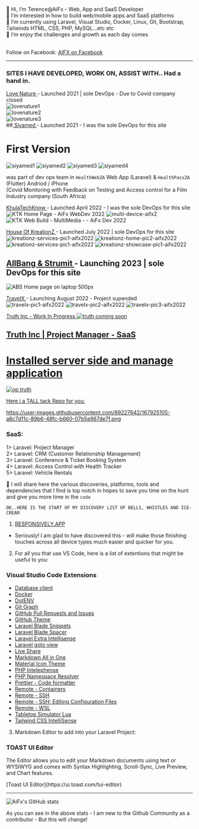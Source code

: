 👋 Hi, I’m Terence@AiFx - Web, App and SaaS Developer<br>
👀 I’m interested in how to build web/mobile apps and SaaS platforms<br>
🌱 I’m currently using Laravel, Visual Studio, Docker, Linux, Git, Bootstrap, Tailwinds HTML, CSS, PHP, MySQL...etc etc <br>
💞️ I’m enjoy the challenges and growth as each day comes<br>
 <br>
 
Follow on Facebook: <a href="https://facebook.com/AiFx.Intel"> AIFX on Facebook </a>
<hr>

### SITES I HAVE DEVELOPED, WORK ON, ASSIST WITH.. Had a hand in. <br>
<a href="https://welovenature.co.za"> Love Nature </a> - Launched 2021 | sole DevOps - Due to Covid company closed  <br>
![lovenature1](https://user-images.githubusercontent.com/89227642/220192521-f34810b5-9854-4fc9-99dc-f22d59351c47.png) <br>
![lovenature2](https://user-images.githubusercontent.com/89227642/220192535-7db3e226-15ee-4a0b-aca9-0bb2430bb085.png) <br>
![lovenature3](https://user-images.githubusercontent.com/89227642/220192543-8de77a66-213b-4bc5-b77f-84f424381dfc.png) <br>
##<a href="https://siyamed.co.za"> Siyamed </a> - Launched 2021 - I was the sole DevOps for this site <br>
# First Version
![siyamed1](https://user-images.githubusercontent.com/89227642/220192552-1435b061-9863-483c-9b06-781f3bf88738.png)
![siyamed2](https://user-images.githubusercontent.com/89227642/220192557-8357597e-fb8a-46bb-95cd-cc72ce6cecc2.png)
![siyamed3](https://user-images.githubusercontent.com/89227642/220192568-5cab9fa9-35c0-4748-9ed5-bac4b3007537.png)
![siyamed4](https://user-images.githubusercontent.com/89227642/220192622-e559b036-e70f-48a1-bcb1-94c176c51a79.png)

was part of dev ops team in `HealthWebZA` Web App (Laravel) & `HealthPassZA` (Flutter) Andriod / iPhone <br>
(Covid Monitoring with Feedback on Testing and Access control for a Film Industry company (South Africa) <br>

<a href="https://khulatechknow.co.za"> KhulaTechKnow </a> - Launched April 2022 - I was the sole DevOps for this site  <br>
![KTK Home Page - AiFx WebDev 2022](https://user-images.githubusercontent.com/89227642/220151160-da3ded85-765d-4c92-be77-4aac411d80aa.png)
![multi-device-aifx2](https://user-images.githubusercontent.com/89227642/220149216-d0e6ddb7-d4d2-4c51-878a-6379c4be2153.png)
![KTK Web Build - MultiMedia -  - AiFx Dev 2022](https://user-images.githubusercontent.com/89227642/220151195-93054067-4ae5-4822-974e-7ee8dd2ddf29.png)


<a href="https://kreationz.co.za"> House Of KreationZ </a> - Launched July 2022 | sole DevOps for this site <br>
![kreationz-services-pic1-aifx2022](https://user-images.githubusercontent.com/89227642/220150105-4765581c-b083-41d7-9d7d-3cc9afdbcd37.png)
![kreationz-home-pic2-aifx2022](https://user-images.githubusercontent.com/89227642/220150155-347cb8db-9090-4cea-9bda-8cbfb0f7baf3.png)
![kreationz-services-pic1-aifx2022](https://user-images.githubusercontent.com/89227642/220150182-7c9cf777-2e67-4632-a107-69c8ca3e136f.png)
![kreationz-showcase-pic1-aifx2022](https://user-images.githubusercontent.com/89227642/220150213-82ee156b-7b51-45b2-809a-27720de6952b.png)

## <a href="https://allbang.co.za"> AllBang & Strumit </a> - Launching 2023 | sole DevOps for this site <br>
![ABS Home page on laptop 500px](https://user-images.githubusercontent.com/89227642/220151017-f71b1d09-de88-4de7-90bf-238b68cda449.png)

<a href="https://travelx.co.za"> TravelX </a> - Launching August 2022 - Project supended <br>
![travelx-pic1-aifx2022](https://user-images.githubusercontent.com/89227642/220150056-32b44db6-74a7-4d48-b87b-18ffc13c0483.png)
![travelx-pic2-aifx2022](https://user-images.githubusercontent.com/89227642/220152466-ba96498f-2fa7-42ed-b321-bb60310405d7.png)
![travelx-pic3-aifx2022](https://user-images.githubusercontent.com/89227642/220152481-e3dd8bf0-1c5a-4927-b901-69f18c2949df.png)

<a href="http://truth-inc.co.za"> Truth Inc - Work In Progress
![truth coming soon](https://user-images.githubusercontent.com/89227642/220190803-6ff07c35-b67a-407d-9201-369e1455aa36.jpg)

## <a href="http://ops.truth-inc.co.za"> Truth Inc | Project Manager - SaaS
 # Installed server side and manage application
![op truth](https://user-images.githubusercontent.com/89227642/220192304-fd3355f0-bdae-4bb9-ad36-0670f0eb3615.png)

<a href="https://github.com/AiFxApp/tall-stack-v1.0.0-darkmode"> Here i a TALL tack Repo for you: </a>
 
https://user-images.githubusercontent.com/89227642/167925105-a8c7d11c-89b6-48fc-b660-07b5e967de7f.png
 
### SaaS: <br>
1> Laravel: Project Manager <br>
2> Laravel: CRM (Customer Relationship Management) <br>
3> Laravel: Conference & Ticket Booking System <br>
4> Laravel: Access Control with Health Tracker <br>
5> Laravel: Vehicle Rentals <br>

 
🤖 I will share here the various discoveries, platforms, tools and dependencies that I find is top notch in hopes to save you time on the hunt and give you more time in the `code`

 `OK..HERE IS THE START OF MY DISCOVERY LIST OF BELLS, WHISTLES AND ICE-CREAM`

1. <a href="https://github.com/responsively-org/responsively-app">RESPONSIVELY.APP</a> <br> 
* Seriously! I am glad to have discovered this - will make those finishing touches across all device types much easier and quicker for you.

2. For all you that use VS Code, here is a list of extentions that might be useful to you:
### Visual Studio Code Extensions

- [Database client](https://marketplace.visualstudio.com/items?itemName=cweijan.vscode-database-client2)
- [Docker](https://marketplace.visualstudio.com/items?itemName=ms-azuretools.vscode-docker)
- [DotENV](https://marketplace.visualstudio.com/items?itemName=mikestead.dotenv)
- [Git Graph](https://marketplace.visualstudio.com/items?itemName=mhutchie.git-graph)
- [GitHub Pull Requests and Issues](https://marketplace.visualstudio.com/items?itemName=GitHub.vscode-pull-request-github)
- [GitHub Theme](https://marketplace.visualstudio.com/items?itemName=GitHub.github-vscode-theme)
- [Laravel Blade Snippets](https://marketplace.visualstudio.com/items?itemName=onecentlin.laravel-blade)
- [Laravel Blade Spacer](https://marketplace.visualstudio.com/items?itemName=austenc.laravel-blade-spacer)
- [Laravel Extra Intellisense](https://marketplace.visualstudio.com/items?itemName=amiralizadeh9480.laravel-extra-intellisense)
- [Laravel goto view](https://marketplace.visualstudio.com/items?itemName=codingyu.laravel-goto-view)
- [Live Share](https://marketplace.visualstudio.com/items?itemName=MS-vsliveshare.vsliveshare)
- [Markdown All in One](https://marketplace.visualstudio.com/items?itemName=yzhang.markdown-all-in-one)
- [Material Icon Theme](https://marketplace.visualstudio.com/items?itemName=PKief.material-icon-theme)
- [PHP Intelephense](https://marketplace.visualstudio.com/items?itemName=bmewburn.vscode-intelephense-client)
- [PHP Namespace Resolver](https://marketplace.visualstudio.com/items?itemName=MehediDracula.php-namespace-resolver)
- [Prettier - Code formatter](https://marketplace.visualstudio.com/items?itemName=esbenp.prettier-vscode)
- [Remote - Containers](https://marketplace.visualstudio.com/items?itemName=ms-vscode-remote.remote-containers)
- [Remote - SSH](https://marketplace.visualstudio.com/items?itemName=ms-vscode-remote.remote-ssh)
- [Remote - SSH: Editing Configuration Files](https://marketplace.visualstudio.com/items?itemName=ms-vscode-remote.remote-ssh-edit)
- [Remote - WSL](https://marketplace.visualstudio.com/items?itemName=ms-vscode-remote.remote-wsl)
- [Tabletop Simulator Lua](https://marketplace.visualstudio.com/items?itemName=rolandostar.tabletopsimulator-lua)
- [Tailwind CSS IntelliSense](https://marketplace.visualstudio.com/items?itemName=bradlc.vscode-tailwindcss)

3. Markdown Editor to add into your Laravel Project:
### TOAST UI Editor
<p>The Editor allows you to edit your Markdown documents using text or WYSIWYG and comes with Syntax Highlighting, Scroll-Sync, Live Preview, and Chart features.</p>
[Toast UI Editor](https://ui.toast.com/tui-editor)
<hr>

![AiFx's GitHub stats](https://github-readme-stats.vercel.app/api?username=AiFxApp&show_icons=true&theme=tokyonight)
<br>
<!--[![Top Langs](https://github-readme-stats.vercel.app/api/top-langs/?username=AiFxApp&layout=compact)](https://github.com/AiFxApp/github-readme-stats)-->

As you can see in the above stats - I am new to the Github Community as a contributor - But this will change! 
